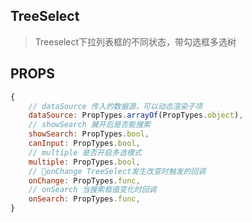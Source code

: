 ## TreeSelect

> Treeselect下拉列表框的不同状态，带勾选框多选树

## PROPS

```js
{
    // dataSource 传入的数据源，可以动态渲染子项
    dataSource: PropTypes.arrayOf(PropTypes.object),
    // showSearch 展开后是否能搜索
    showSearch: PropTypes.bool,
    canInput: PropTypes.bool,
    // multiple 是否开启多选模式
    multiple: PropTypes.bool,
    // onChange TreeSelect发生改变时触发的回调
    onChange: PropTypes.func,
    // onSearch 当搜索框值变化时回调
    onSearch: PropTypes.func,
}
```

